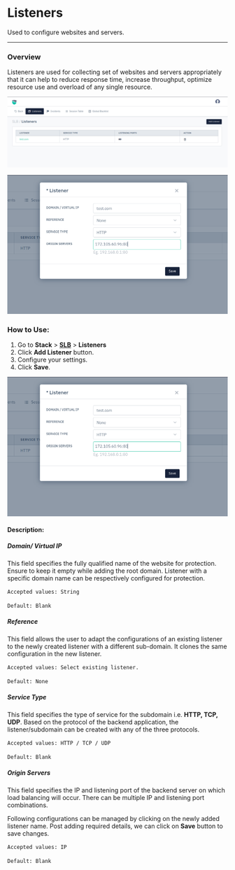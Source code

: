 # Listeners
Used to configure websites and servers.

---

### Overview

Listeners are used for collecting set of websites and servers appropriately that it can help to reduce response time, increase throughput, optimize resource use and overload of any single resource.

![Listener1](/img/adc/v8/docs/listeners_1.png)

![Listener2](/img/adc/v8/docs/listeners_2.png)


### How to Use:

1. Go to **Stack** > [**SLB**](/enterprise/adc) > **Listeners** 
2. Click **Add Listener** button.
3. Configure your settings.
4. Click **Save**.

![Listener2](/img/adc/v8/docs/listeners_2.png)

#### Description:

##### **Domain/ Virtual IP**

This field specifies the fully qualified name of the website for protection. Ensure to keep it empty while adding the root domain. Listener with a specific domain name can be respectively configured for protection.

    Accepted values: String

    Default: Blank 

##### **Reference**

This field allows the user to adapt the configurations of an existing listener to the newly created listener with a different sub-domain. It clones the same configuration in the new listener.

    Accepted values: Select existing listener.

    Default: None 

##### **Service Type**

This field specifies the type of service for the subdomain i.e. **HTTP, TCP, UDP**. Based on the protocol of the backend application, the listener/subdomain can be created with any of the three protocols.

    Accepted values: HTTP / TCP / UDP

    Default: Blank 

##### **Origin Servers**

This field specifies the IP and listening port of the backend server on which load balancing will occur. There can be multiple IP and listening port combinations.

Following configurations can be managed by clicking on the newly added listener name. Post adding required details, we can click on **Save** button to save changes.

    Accepted values: IP

    Default: Blank 
